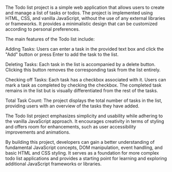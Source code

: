 The Todo list project is a simple web application that allows users to create and manage a list of tasks or todos. The project is implemented using HTML, CSS, and vanilla JavaScript, without the use of any external libraries or frameworks. It provides a minimalistic design that can be customized according to personal preferences.

The main features of the Todo list include:

Adding Tasks: Users can enter a task in the provided text box and click the "Add" button or press Enter to add the task to the list.

Deleting Tasks: Each task in the list is accompanied by a delete button. Clicking this button removes the corresponding task from the list entirely.

Checking off Tasks: Each task has a checkbox associated with it. Users can mark a task as completed by checking the checkbox. The completed task remains in the list but is visually differentiated from the rest of the tasks.

Total Task Count: The project displays the total number of tasks in the list, providing users with an overview of the tasks they have added.

The Todo list project emphasizes simplicity and usability while adhering to the vanilla JavaScript approach. It encourages creativity in terms of styling and offers room for enhancements, such as user accessibility improvements and animations.

By building this project, developers can gain a better understanding of fundamental JavaScript concepts, DOM manipulation, event handling, and basic HTML and CSS styling. It serves as a foundation for more complex todo list applications and provides a starting point for learning and exploring additional JavaScript frameworks or libraries.
